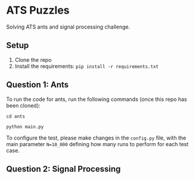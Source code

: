 # ATS Puzzles

Solving ATS ants and signal processing challenge.

## Setup
1) Clone the repo
2) Install the requirements: `pip install -r requirements.txt`

## Question 1: Ants
To run the code for ants, run the following commands (once this repo has been cloned):

`cd ants`

`python main.py`

To configure the test, please make changes in the `config.py` file, with the main parameter `N=10_000` defining how many runs to perform for each test case.

## Question 2: Signal Processing
